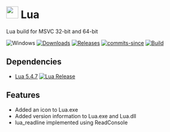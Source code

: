 <!-- ![Icon](res/lua.ico) Lua -->
# <img src="res/lua.ico" width=32/> Lua

Lua build for MSVC 32-bit and 64-bit

![Windows](https://img.shields.io/badge/platform-Windows-blue.svg)
[![Downloads](https://img.shields.io/github/downloads/RadAd/Lua/total.svg)](https://github.com/RadAd/Lua/releases/latest)
[![Releases](https://img.shields.io/github/release/RadAd/Lua.svg)](https://github.com/RadAd/Lua/releases/latest)
[![commits-since](https://img.shields.io/github/commits-since/RadAd/Lua/latest.svg)](https://github.com/RadAd/Lua/commits/master)
[![Build](https://img.shields.io/appveyor/ci/RadAd/Lua.svg)](https://ci.appveyor.com/project/RadAd/Lua)

## Dependencies
+ [Lua 5.4.7](https://github.com/lua/lua) [![Lua Release](https://img.shields.io/github/v/release/lua/lua)](https://github.com/lua/lua/releases)

## Features
- Added an icon to Lua.exe
- Added version information to Lua.exe and Lua.dll
- lua_readline implemented using ReadConsole
